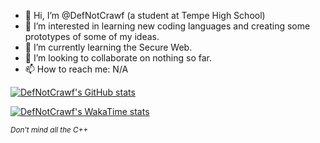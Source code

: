 - 👋 Hi, I’m @DefNotCrawf (a student at Tempe High School)
- 👀 I’m interested in learning new coding languages and creating some prototypes of some of my ideas.
- 🌱 I’m currently learning the Secure Web.
- 💞️ I’m looking to collaborate on nothing so far.
- 📫 How to reach me: N/A

[![DefNotCrawf's GitHub stats](https://github-readme-stats.vercel.app/api?username=DefNotCrawf&rank_icon=percentile&theme=github_dark&count_private=true)](https://github.com/anuraghazra/github-readme-stats)

<!-- [![Top Langs](https://github-readme-stats.vercel.app/api/top-langs/?username=DefNotCrawf&theme=github_dark&count_private=true)](https://github.com/anuraghazra/github-readme-stats) -->

[![DefNotCrawf's WakaTime stats](https://github-readme-stats.vercel.app/api/wakatime?username=DefNotCrawf&show_icons=true&theme=github_dark&count_private=true)](https://github.com/anuraghazra/github-readme-stats)

<sub>_Don't mind all the C++_</sub>
<!---
DefNotCrawf/DefNotCrawf is a ✨ special ✨ repository because its `README.md` (this file) appears on your GitHub profile.
You can click the Preview link to take a look at your changes.
--->
